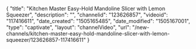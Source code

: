 {
    "title": "Kitchen Master Easy-Hold Mandoline Slicer with Lemon Squeezer",
    "description": "",
    "channelid": "123626857",
    "videoid": "117416611",
    "date_created": "1505165485",
    "date_modified": "1505167001",
    "type": "captivate",
    "layout": "channelVideo",
    "url": "\/new-channels\/kitchen-master-easy-hold-mandoline-slicer-with-lemon-squeezer\/123626857-117416611"
}